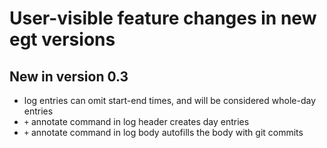 # User-visible feature changes in new egt versions

## New in version 0.3

 - log entries can omit start-end times, and will be considered whole-day
   entries
 - `+` annotate command in log header creates day entries
 - `+` annotate command in log body autofills the body with git commits
